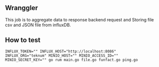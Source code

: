 ## Wranggler

This job is to aggregate data to response backend request and Storing file csv and JSON file from influxDB.

## How to test

`INFLUX_TOKEN="" INFLUX_HOST="http://localhost:8086" INFLUX_ORG="teknum" MINIO_HOST="" MINIO_ACCESS_ID="" MINIO_SECRET_KEY="" go rum main.go file.go funfact.go ping.go`


